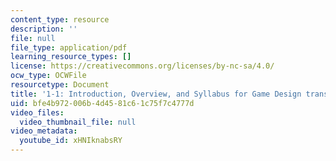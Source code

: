 ```yaml
---
content_type: resource
description: ''
file: null
file_type: application/pdf
learning_resource_types: []
license: https://creativecommons.org/licenses/by-nc-sa/4.0/
ocw_type: OCWFile
resourcetype: Document
title: '1-1: Introduction, Overview, and Syllabus for Game Design transcript'
uid: bfe4b972-006b-4d45-81c6-1c75f7c4777d
video_files:
  video_thumbnail_file: null
video_metadata:
  youtube_id: xHNIknabsRY
---
```

